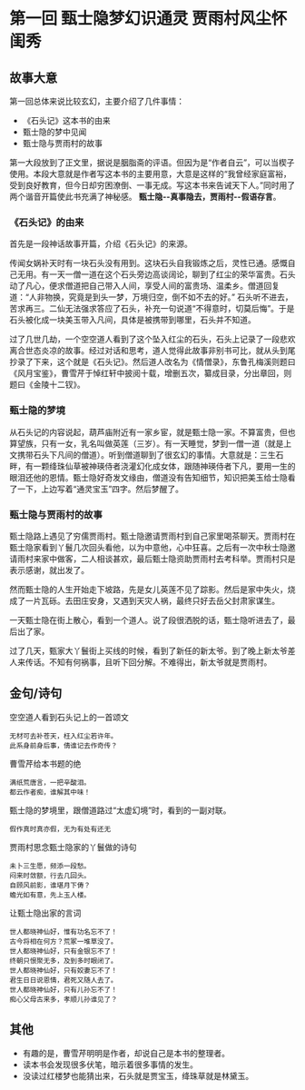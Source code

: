 # 第一回 甄士隐梦幻识通灵 贾雨村风尘怀闺秀

## 故事大意

第一回总体来说比较玄幻，主要介绍了几件事情：

* 《石头记》这本书的由来
* 甄士隐的梦中见闻
* 甄士隐与贾雨村的故事

第一大段放到了正文里，据说是胭脂斋的评语。但因为是“作者自云”，可以当楔子使用。本段大意就是作者写这本书的主要用意，大意是这样的“我曾经家庭富裕，受到良好教育，但今日却穷困潦倒、一事无成。写这本书来告诫天下人。”同时用了两个谐音开篇使此书充满了神秘感。 **甄士隐--真事隐去，贾雨村--假语存言**。

### 《石头记》的由来

首先是一段神话故事开篇，介绍《石头记》的来源。

传闻女娲补天时有一块石头没有用到。这块石头自我锻炼之后，灵性已通。感慨自己无用。有一天一僧一道在这个石头旁边高谈阔论，聊到了红尘的荣华富贵。石头动了凡心，便求僧道把自己带入人间，享受人间的富贵场、温柔乡。僧道回复道：“人非物换，究竟是到头一梦，万境归空，倒不如不去的好。” 石头听不进去，苦求再三。二仙无法强求答应了石头，补充一句说道“不得意时，切莫后悔”。于是石头被化成一块美玉带入凡间，具体是被携带到哪里，石头并不知道。

过了几世几劫，一个空空道人看到了这个坠入红尘的石头，石头上记录了一段悲欢离合世态炎凉的故事。经过对话和思考，道人觉得此故事非别书可比，就从头到尾抄录了下来，这个就是《石头记》。然后道人改名为《情僧录》，东鲁孔梅溪则题曰《风月宝鉴》，曹雪芹于悼红轩中披阅十载，增删五次，纂成目录，分出章回，则题曰《金陵十二钗》。

### 甄士隐的梦境

从石头记的内容说起，葫芦庙附近有一家乡宦，就是甄士隐一家。不算富贵，但也算望族，只有一女，乳名叫做英莲（三岁）。有一天睡觉，梦到一僧一道（就是上文携带石头下凡间的僧道）。听到僧道聊到了很玄幻的事情。大意就是：三生石畔，有一颗绛珠仙草被神瑛侍者浇灌幻化成女体，跟随神瑛侍者下凡，要用一生的眼泪还他的恩情。甄士隐好奇发文缘由，僧道没有告知细节，知识把美玉给士隐看了一下，上边写着“通灵宝玉”四字。然后梦醒了。

### 甄士隐与贾雨村的故事

甄士隐路上遇见了穷儒贾雨村。甄士隐邀请贾雨村到自己家里喝茶聊天。贾雨村在甄士隐家看到丫鬟几次回头看他，以为中意他，心中狂喜。之后有一次中秋士隐邀请雨村来家中做客，二人相谈甚欢，最后甄士隐资助贾雨村去考科举。贾雨村只是表示感谢，就出发了。

然而甄士隐的人生开始走下坡路，先是女儿英莲不见了踪影。然后是家中失火，烧成了一片瓦砾。去田庄安身，又遇到天灾人祸，最终只好去岳父封肃家谋生。

一天甄士隐在街上散心，看到一个道人。说了段很洒脱的话，甄士隐听进去了，最后出了家。

过了几天，甄家大丫鬟街上买线的时候，看到了新任的新太爷。到了晚上新太爷差人来传话。不知有何祸事，且听下回分解。不难得出，新太爷就是贾雨村。

## 金句/诗句

空空道人看到石头记上的一首颂文

```shell
无材可去补苍天，枉入红尘若许年。　
此系身前身后事，倩谁记去作奇传？
```

曹雪芹给本书题的绝

```shell
满纸荒唐言，一把辛酸泪。
都云作者痴，谁解其中味！
```

甄士隐的梦境里，跟僧道路过“太虚幻境”时，看到的一副对联。

```shell
假作真时真亦假，无为有处有还无
```

贾雨村思念甄士隐家的丫鬟做的诗句

```shell
未卜三生愿，频添一段愁。
闷来时敛额，行去几回头。
自顾风前影，谁堪月下俦？
蟾光如有意，先上玉人楼。
```

让甄士隐出家的言词

```shell
世人都晓神仙好，惟有功名忘不了！
古今将相在何方？荒冢一堆草没了。
世人都晓神仙好，只有金银忘不了！
终朝只恨聚无多，及到多时眼闭了。
世人都晓神仙好，只有姣妻忘不了！
君生日日说恩情，君死又随人去了。
世人都晓神仙好，只有儿孙忘不了！
痴心父母古来多，孝顺儿孙谁见了？
```

## 其他

* 有趣的是，曹雪芹明明是作者，却说自己是本书的整理者。
* 读本书会发现很多伏笔，暗示着很多事情的发生。
* 没读过红楼梦也能猜出来，石头就是贾宝玉，绛珠草就是林黛玉。

